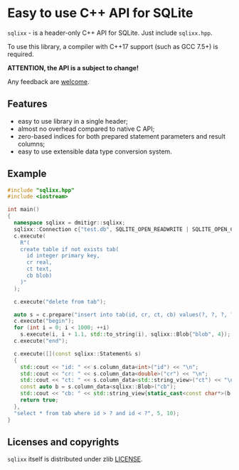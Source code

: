 # Easy to use C++ API for SQLite

`sqlixx` - is a header-only C++ API for SQLite. Just include `sqlixx.hpp`.

To use this library, a compiler with C++17 support (such as GCC 7.5+) is required.

**ATTENTION, the API is a subject to change!**

Any feedback are [welcome][dmitigr_mail].

## Features

  - easy to use library in a single header;
  - almost no overhead compared to native C API;
  - zero-based indices for both prepared statement parameters and result columns;
  - easy to use extensible data type conversion system.

## Example

```cpp
#include "sqlixx.hpp"
#include <iostream>

int main()
{
  namespace sqlixx = dmitigr::sqlixx;
  sqlixx::Connection c{"test.db", SQLITE_OPEN_READWRITE | SQLITE_OPEN_CREATE};
  c.execute(
    R"(
    create table if not exists tab(
      id integer primary key,
      cr real,
      ct text,
      cb blob)
    )"
  );

  c.execute("delete from tab");

  auto s = c.prepare("insert into tab(id, cr, ct, cb) values(?, ?, ?, ?)");
  c.execute("begin");
  for (int i = 0; i < 1000; ++i)
    s.execute(i, i + 1.1, std::to_string(i), sqlixx::Blob{"blob", 4});
  c.execute("end");

  c.execute([](const sqlixx::Statement& s)
  {
    std::cout << "id: " << s.column_data<int>("id") << "\n";
    std::cout << "cr: " << s.column_data<double>("cr") << "\n";
    std::cout << "ct: " << s.column_data<std::string_view>("ct") << "\n";
    const auto b = s.column_data<sqlixx::Blob>("cb");
    std::cout << "cb: " << std::string_view{static_cast<const char*>(b.data()), b.size()} << "\n";
    return true;
  },
  "select * from tab where id > ? and id < ?", 5, 10);
}
```

## Licenses and copyrights

`sqlixx` itself is distributed under zlib [LICENSE](LICENSE.txt).

[dmitigr_mail]: mailto:dmitigr@gmail.com
